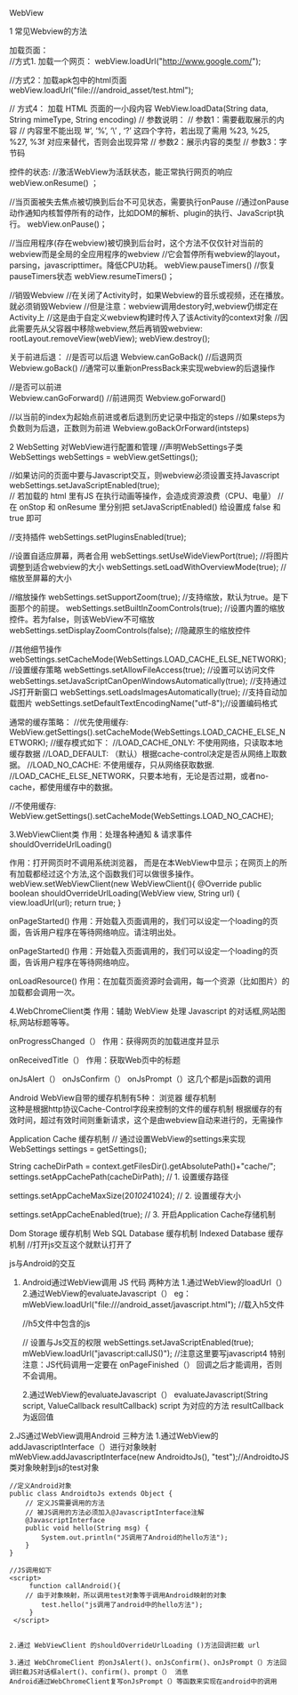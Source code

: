 WebView

1 常见Webview的方法

加载页面：  
//方式1. 加载一个网页：
webView.loadUrl("http://www.google.com/");

//方式2：加载apk包中的html页面
webView.loadUrl("file:///android_asset/test.html");

// 方式4： 加载 HTML 页面的一小段内容
WebView.loadData(String data, String mimeType, String encoding)
// 参数说明：
// 参数1：需要截取展示的内容
// 内容里不能出现 ’#’, ‘%’, ‘\’ , ‘?’ 这四个字符，若出现了需用 %23, %25, %27, %3f 对应来替代，否则会出现异常
// 参数2：展示内容的类型
// 参数3：字节码

控件的状态:
//激活WebView为活跃状态，能正常执行网页的响应
webView.onResume() ；

//当页面被失去焦点被切换到后台不可见状态，需要执行onPause
//通过onPause动作通知内核暂停所有的动作，比如DOM的解析、plugin的执行、JavaScript执行。
webView.onPause()；

//当应用程序(存在webview)被切换到后台时，这个方法不仅仅针对当前的webview而是全局的全应用程序的webview
//它会暂停所有webview的layout，parsing，javascripttimer。降低CPU功耗。
webView.pauseTimers()
//恢复pauseTimers状态
webView.resumeTimers()；

//销毁Webview
//在关闭了Activity时，如果Webview的音乐或视频，还在播放。就必须销毁Webview
//但是注意：webview调用destory时,webview仍绑定在Activity上
//这是由于自定义webview构建时传入了该Activity的context对象
//因此需要先从父容器中移除webview,然后再销毁webview:
rootLayout.removeView(webView); 
webView.destroy();

关于前进后退：
//是否可以后退
Webview.canGoBack() 
//后退网页
Webview.goBack()
//通常可以重新onPressBack来实现webview的后退操作

//是否可以前进                     
Webview.canGoForward()
//前进网页
Webview.goForward()

//以当前的index为起始点前进或者后退到历史记录中指定的steps
//如果steps为负数则为后退，正数则为前进
Webview.goBackOrForward(intsteps) 

2 WebSetting 对WebView进行配置和管理
//声明WebSettings子类
WebSettings webSettings = webView.getSettings();

//如果访问的页面中要与Javascript交互，则webview必须设置支持Javascript
webSettings.setJavaScriptEnabled(true);  
// 若加载的 html 里有JS 在执行动画等操作，会造成资源浪费（CPU、电量）
// 在 onStop 和 onResume 里分别把 setJavaScriptEnabled() 给设置成 false 和 true 即可

//支持插件
webSettings.setPluginsEnabled(true); 

//设置自适应屏幕，两者合用
webSettings.setUseWideViewPort(true); //将图片调整到适合webview的大小 
webSettings.setLoadWithOverviewMode(true); // 缩放至屏幕的大小

//缩放操作
webSettings.setSupportZoom(true); //支持缩放，默认为true。是下面那个的前提。
webSettings.setBuiltInZoomControls(true); //设置内置的缩放控件。若为false，则该WebView不可缩放
webSettings.setDisplayZoomControls(false); //隐藏原生的缩放控件

//其他细节操作
webSettings.setCacheMode(WebSettings.LOAD_CACHE_ELSE_NETWORK); //设置缓存策略
webSettings.setAllowFileAccess(true); //设置可以访问文件 
webSettings.setJavaScriptCanOpenWindowsAutomatically(true); //支持通过JS打开新窗口 
webSettings.setLoadsImagesAutomatically(true); //支持自动加载图片
webSettings.setDefaultTextEncodingName("utf-8");//设置编码格式

通常的缓存策略：
//优先使用缓存: 
WebView.getSettings().setCacheMode(WebSettings.LOAD_CACHE_ELSE_NETWORK); 
  //缓存模式如下：
  //LOAD_CACHE_ONLY: 不使用网络，只读取本地缓存数据
  //LOAD_DEFAULT: （默认）根据cache-control决定是否从网络上取数据。
  //LOAD_NO_CACHE: 不使用缓存，只从网络获取数据.
  //LOAD_CACHE_ELSE_NETWORK，只要本地有，无论是否过期，或者no-cache，都使用缓存中的数据。

//不使用缓存: 
WebView.getSettings().setCacheMode(WebSettings.LOAD_NO_CACHE);

3.WebViewClient类
作用：处理各种通知 & 请求事件
shouldOverrideUrlLoading()

作用：打开网页时不调用系统浏览器， 而是在本WebView中显示；在网页上的所有加载都经过这个方法,这个函数我们可以做很多操作。
webView.setWebViewClient(new WebViewClient(){
@Override
public boolean shouldOverrideUrlLoading(WebView view, String url) {
  view.loadUrl(url);
return true;
}

onPageStarted()
作用：开始载入页面调用的，我们可以设定一个loading的页面，告诉用户程序在等待网络响应。请注明出处。

onPageStarted()
作用：开始载入页面调用的，我们可以设定一个loading的页面，告诉用户程序在等待网络响应。

onLoadResource()
作用：在加载页面资源时会调用，每一个资源（比如图片）的加载都会调用一次。

4.WebChromeClient类
作用：辅助 WebView 处理 Javascript 的对话框,网站图标,网站标题等等。

onProgressChanged（）	
作用：获得网页的加载进度并显示

onReceivedTitle（）
作用：获取Web页中的标题

onJsAlert（） onJsConfirm（） onJsPrompt（）这几个都是js函数的调用

Android WebView自带的缓存机制有5种：
浏览器 缓存机制   
这种是根据http协议Cache-Control字段来控制的文件的缓存机制 根据缓存的有效时间，超过有效时间则重新请求，这个是由webview自动来进行的，无需操作

Application Cache 缓存机制
// 通过设置WebView的settings来实现
WebSettings settings = getSettings();

String cacheDirPath = context.getFilesDir().getAbsolutePath()+"cache/";
settings.setAppCachePath(cacheDirPath);
// 1. 设置缓存路径

 settings.setAppCacheMaxSize(20*1024*1024);
// 2. 设置缓存大小

settings.setAppCacheEnabled(true);
// 3. 开启Application Cache存储机制

Dom Storage 缓存机制
Web SQL Database 缓存机制
Indexed Database 缓存机制
//打开js交互这个就默认打开了

js与Android的交互
1. Android通过WebView调用 JS 代码
两种方法
	1.通过WebView的loadUrl（）  2.通过WebView的evaluateJavascript（）
	eg：
	mWebView.loadUrl("file:///android_asset/javascript.html"); //载入h5文件

	//h5文件中包含的js
	<script>
	// Android需要调用的方法
	   function callJS(){
	      alert("Android调用了JS的callJS方法");
	   }
	</script>

	// 设置与Js交互的权限
    webSettings.setJavaScriptEnabled(true);		
	mWebView.loadUrl("javascript:callJS()"); //注意这里要写javascript4
	特别注意：JS代码调用一定要在 onPageFinished（） 回调之后才能调用，否则不会调用。

	2.通过WebView的evaluateJavascript（）
	evaluateJavascript(String script, ValueCallback<String> resultCallback)
	script 为对应的方法  resultCallback 为返回值

2.JS通过WebView调用Android
三种方法
	1.通过WebView的addJavascriptInterface（）进行对象映射
	mWebView.addJavascriptInterface(new AndroidtoJs(), "test");//AndroidtoJS类对象映射到js的test对象

	//定义Android对象
	public class AndroidtoJs extends Object {
	    // 定义JS需要调用的方法
	    // 被JS调用的方法必须加入@JavascriptInterface注解
	    @JavascriptInterface
	    public void hello(String msg) {
	        System.out.println("JS调用了Android的hello方法");
	    }
	}

	//JS调用如下
	<script>
	     function callAndroid(){
	    // 由于对象映射，所以调用test对象等于调用Android映射的对象
	        test.hello("js调用了android中的hello方法");
	     }
	 </script>


	2.通过 WebViewClient 的shouldOverrideUrlLoading ()方法回调拦截 url

	3.通过 WebChromeClient 的onJsAlert()、onJsConfirm()、onJsPrompt（）方法回调拦截JS对话框alert()、confirm()、prompt（） 消息
	Android通过WebChromeClient复写onJsPrompt（）等函数来实现在android中的调用


